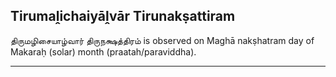 ## Tirumaḽichaiyāḽvār Tirunakṣattiram
திருமழிசையாழ்வார் திருநக்ஷத்திரம் is observed on Maghā nakṣhatram day of Makaraḥ (solar) month (praatah/paraviddha).



---
